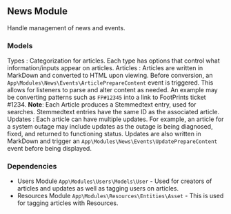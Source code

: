 ## News Module

Handle management of news and events.

### Models

Types
: Categorization for articles. Each type has options that control what information/inputs appear on articles.
Articles
: Articles are written in MarkDown and converted to HTML upon viewing. Before conversion, an `App\Modules\News\Events\ArticlePrepareContent` event is triggered. This allows for listeners to parse and alter content as needed. An example may be converting patterns such as `FP#12345` into a link to FootPrints ticket #1234. **Note**: Each Article produces a Stemmedtext entry, used for searches. Stemmedtext entries have the same ID as the associated article.
Updates
: Each article can have multiple updates. For example, an article for a system outage may include updates as the outage is being diagnosed, fixed, and returned to functioning status. Updates are also written in MarkDown and trigger an `App\Modules\News\Events\UpdatePrepareContent` event before being displayed.

### Dependencies

* Users Module
  `App\Modules\Users\Models\User` - Used for creators of articles and updates as well as tagging users on articles.
* Resources Module
  `App\Modules\Resources\Entities\Asset` - This is used for tagging articles with Resources.
